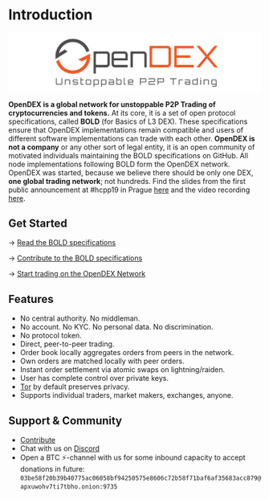 # Introduction

![](/images/OpenDEX_Full_Transparent.png)

**OpenDEX is a global network for unstoppable P2P Trading of cryptocurrencies and tokens.** At its core, it is a set of open protocol specifications, called **BOLD** (for Basics of L3 DEX). These specifications ensure that OpenDEX implementations remain compatible and users of different software implementations can trade with each other. **OpenDEX is not a company** or any other sort of legal entity, it is an open community of motivated individuals maintaining the BOLD specifications on GitHub. All node implementations following BOLD form the OpenDEX network. OpenDEX was started, because we believe there should be only one DEX, **one global trading network**; not hundreds. Find the slides from the first public announcement at #hcpp19 in Prague [here](201901005_hcpp19.pdf) and the video recording [here](https://www.youtube.com/watch?v=euSr9A6tI90).

## Get Started
-> [Read the BOLD specifications](BOLD-00.md)

-> [Contribute to the BOLD specifications](Contribute.md)

-> [Start trading on the OpenDEX Network](Implementations.md)

## Features
* No central authority. No middleman.
* No account. No KYC. No personal data. No discrimination.
* No protocol token.
* Direct, peer-to-peer trading.
* Order book locally aggregates orders from peers in the network.
* Own orders are matched locally with peer orders.
* Instant order settlement via atomic swaps on lightning/raiden.
* User has complete control over private keys.
* [Tor](https://www.torproject.org/) by default preserves privacy.
* Supports individual traders, market makers, exchanges, anyone.

## Support & Community

* [Contribute](Contribute.md)
* Chat with us on [Discord](https://discord.gg/RnXFHpn)
* Open a BTC ⚡-channel with us for some inbound capacity to accept donations in future: `03be58f20b39b40775ac06058bf94250575e8606c72b58f71baf6af35683acc879@apxuwohv7ti7tbho.onion:9735`
